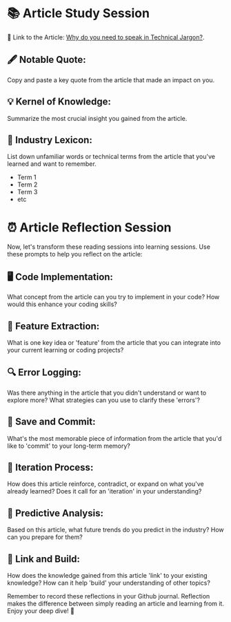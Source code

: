 # 📚 Article Study Session 

📑 Link to the Article: [Why do you need to speak in Technical Jargon?](https://medium.com/@vjanuradhawick/why-do-you-need-to-speak-in-technical-jargon-bbe7fc7b34e2#:~:text=Technically%20It%20is%20a%20set,who%20work%20on%20those%20areas).

## 🖋️ Notable Quote:
Copy and paste a key quote from the article that made an impact on you.

## 💡 Kernel of Knowledge:
Summarize the most crucial insight you gained from the article.

## 📝 Industry Lexicon:
List down unfamiliar words or technical terms from the article that you've learned and want to remember.

- Term 1
- Term 2
- Term 3
- etc

# ⏰ Article Reflection Session 

Now, let's transform these reading sessions into learning sessions. Use these prompts to help you reflect on the article:

## 🖥️ Code Implementation: 
What concept from the article can you try to implement in your code? How would this enhance your coding skills?

## 🧩 Feature Extraction: 
What is one key idea or 'feature' from the article that you can integrate into your current learning or coding projects?

## 🔍 Error Logging: 
Was there anything in the article that you didn't understand or want to explore more? What strategies can you use to clarify these 'errors'?

## 💾 Save and Commit: 
What's the most memorable piece of information from the article that you'd like to 'commit' to your long-term memory?

## 🔄 Iteration Process: 
How does this article reinforce, contradict, or expand on what you've already learned? Does it call for an 'iteration' in your understanding?

## 🔮 Predictive Analysis: 
Based on this article, what future trends do you predict in the industry? How can you prepare for them?

## 🔗 Link and Build: 
How does the knowledge gained from this article 'link' to your existing knowledge? How can it help 'build' your understanding of other topics?

Remember to record these reflections in your Github journal. Reflection makes the difference between simply reading an article and learning from it. Enjoy your deep dive! 🚀
